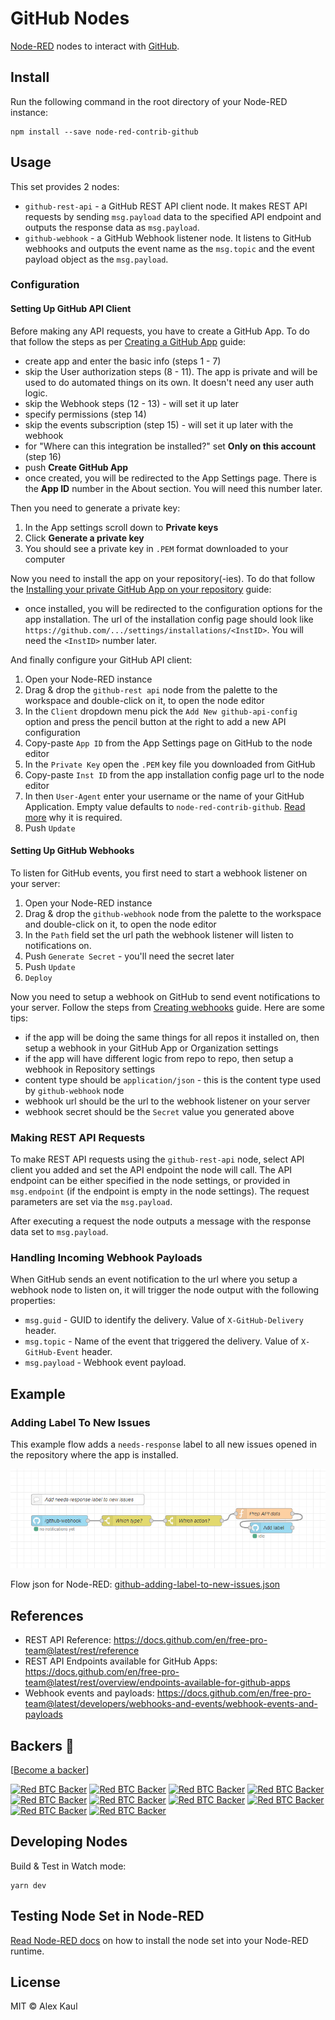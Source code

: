 # GitHub Nodes

<a href="https://nodered.org" target="_blank">Node-RED</a> nodes to interact with <a href="https://github.com/" target="_blank">GitHub</a>.

## Install

Run the following command in the root directory of your Node-RED instance:

```
npm install --save node-red-contrib-github
```

## Usage

This set provides 2 nodes:

- `github-rest-api` - a GitHub REST API client node. It makes REST API requests by sending `msg.payload` data to the specified API endpoint and outputs the response data as `msg.payload`.
- `github-webhook` - a GitHub Webhook listener node. It listens to GitHub webhooks and outputs the event name as the `msg.topic` and the event payload object as the `msg.payload`.

### Configuration

#### Setting Up GitHub API Client

Before making any API requests, you have to create a GitHub App. To do that follow the steps as per [Creating a GitHub App](https://docs.github.com/en/free-pro-team@latest/developers/apps/creating-a-github-app) guide:

- create app and enter the basic info (steps 1 - 7)
- skip the User authorization steps (8 - 11). The app is private and will be used to do automated things on its own. It doesn't need any user auth logic.
- skip the Webhook steps (12 - 13) - will set it up later
- specify permissions (step 14)
- skip the events subscription (step 15) - will set it up later with the webhook
- for "Where can this integration be installed?" set **Only on this account** (step 16)
- push **Create GitHub App**
- once created, you will be redirected to the App Settings page. There is the **App ID** number in the About section. You will need this number later.

Then you need to generate a private key:

1. In the App settings scroll down to **Private keys**
2. Click **Generate a private key**
3. You should see a private key in `.PEM` format downloaded to your computer

Now you need to install the app on your repository(-ies). To do that follow the [Installing your private GitHub App on your repository](https://docs.github.com/en/free-pro-team@latest/developers/apps/installing-github-apps#installing-your-private-github-app-on-your-repository) guide:

- once installed, you will be redirected to the configuration options for the app installation. The url of the installation config page should look like `https://github.com/.../settings/installations/<InstID>`. You will need the `<InstID>` number later.

And finally configure your GitHub API client:

1. Open your Node-RED instance
2. Drag & drop the `github-rest api` node from the palette to the workspace and double-click on it, to open the node editor
3. In the `Client` dropdown menu pick the `Add New github-api-config` option and press the pencil button at the right to add a new API configuration
4. Copy-paste `App ID` from the App Settings page on GitHub to the node editor
5. In the `Private Key` open the `.PEM` key file you downloaded from GitHub
6. Copy-paste `Inst ID` from the app installation config page url to the node editor
7. In then `User-Agent` enter your username or the name of your GitHub Application. Empty value defaults to `node-red-contrib-github`. [Read more](https://docs.github.com/en/rest/overview/resources-in-the-rest-api#user-agent-required) why it is required.
8. Push `Update`

#### Setting Up GitHub Webhooks

To listen for GitHub events, you first need to start a webhook listener on your server:

1. Open your Node-RED instance
2. Drag & drop the `github-webhook` node from the palette to the workspace and double-click on it, to open the node editor
3. In the `Path` field set the url path the webhook listener will listen to notifications on.
4. Push `Generate Secret` - you'll need the secret later
5. Push `Update`
6. `Deploy`

Now you need to setup a webhook on GitHub to send event notifications to your server. Follow the steps from [Creating webhooks](https://docs.github.com/en/free-pro-team@latest/developers/webhooks-and-events/creating-webhooks) guide. Here are some tips:

- if the app will be doing the same things for all repos it installed on, then setup a webhook in your GitHub App or Organization settings
- if the app will have different logic from repo to repo, then setup a webhook in Repository settings
- content type should be `application/json` - this is the content type used by `github-webhook` node
- webhook url should be the url to the webhook listener on your server
- webhook secret should be the `Secret` value you generated above

### Making REST API Requests

To make REST API requests using the `github-rest-api` node, select API client you added and set the API endpoint the node will call. The API endpoint can be either specified in the node settings, or provided in `msg.endpoint` (if the endpoint is empty in the node settings). The request parameters are set via the `msg.payload`.

After executing a request the node outputs a message with the response data set to `msg.payload`.

### Handling Incoming Webhook Payloads

When GitHub sends an event notification to the url where you setup a webhook node to listen on, it will trigger the node output with the following properties:

- `msg.guid` - GUID to identify the delivery. Value of `X-GitHub-Delivery` header.
- `msg.topic` - Name of the event that triggered the delivery. Value of `X-GitHub-Event` header.
- `msg.payload` - Webhook event payload.

## Example

### Adding Label To New Issues

This example flow adds a `needs-response` label to all new issues opened in the repository where the app is installed.

![Adding Label To New Issues](examples/github-adding-label-to-new-issues.png)

Flow json for Node-RED: [github-adding-label-to-new-issues.json](examples/github-adding-label-to-new-issues.json)

## References

- REST API Reference: https://docs.github.com/en/free-pro-team@latest/rest/reference
- REST API Endpoints available for GitHub Apps: https://docs.github.com/en/free-pro-team@latest/rest/overview/endpoints-available-for-github-apps
- Webhook events and payloads: https://docs.github.com/en/free-pro-team@latest/developers/webhooks-and-events/webhook-events-and-payloads

## Backers 💝

[[Become a backer](https://mynode.redbtc.org/gh-donate)]

[![Red BTC Backer](https://mynode.redbtc.org/gh-backer/top/0/avatar/60)](https://mynode.redbtc.org/gh-backer/top/0/profile)
[![Red BTC Backer](https://mynode.redbtc.org/gh-backer/top/1/avatar/60)](https://mynode.redbtc.org/gh-backer/top/1/profile)
[![Red BTC Backer](https://mynode.redbtc.org/gh-backer/top/2/avatar/60)](https://mynode.redbtc.org/gh-backer/top/2/profile)
[![Red BTC Backer](https://mynode.redbtc.org/gh-backer/top/3/avatar/60)](https://mynode.redbtc.org/gh-backer/top/3/profile)
[![Red BTC Backer](https://mynode.redbtc.org/gh-backer/top/4/avatar/60)](https://mynode.redbtc.org/gh-backer/top/4/profile)
[![Red BTC Backer](https://mynode.redbtc.org/gh-backer/top/5/avatar/60)](https://mynode.redbtc.org/gh-backer/top/5/profile)
[![Red BTC Backer](https://mynode.redbtc.org/gh-backer/top/6/avatar/60)](https://mynode.redbtc.org/gh-backer/top/6/profile)
[![Red BTC Backer](https://mynode.redbtc.org/gh-backer/top/7/avatar/60)](https://mynode.redbtc.org/gh-backer/top/7/profile)
[![Red BTC Backer](https://mynode.redbtc.org/gh-backer/top/8/avatar/60)](https://mynode.redbtc.org/gh-backer/top/8/profile)
[![Red BTC Backer](https://mynode.redbtc.org/gh-backer/top/9/avatar/60)](https://mynode.redbtc.org/gh-backer/top/9/profile)

## Developing Nodes

Build & Test in Watch mode:

```
yarn dev
```

## Testing Node Set in Node-RED

[Read Node-RED docs](https://nodered.org/docs/creating-nodes/first-node#testing-your-node-in-node-red) on how to install the node set into your Node-RED runtime.

## License

MIT © Alex Kaul
